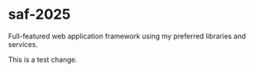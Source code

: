 # saf-2025

Full-featured web application framework using my preferred libraries and services.

This is a test change.
